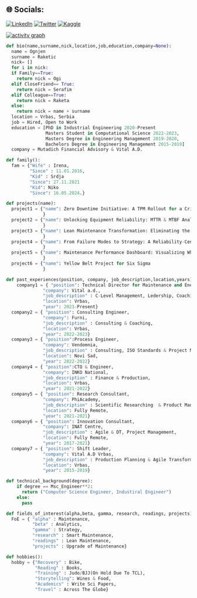 ## 🌐 Socials:
[![LinkedIn](https://img.shields.io/badge/LinkedIn-%230077B5.svg?logo=linkedin&logoColor=white)](https://linkedin.com/in/https://www.linkedin.com/in/ognjen-raketic/) [![Twitter](https://img.shields.io/badge/Twitter-%231DA1F2.svg?logo=Twitter&logoColor=white)](https://twitter.com/https://twitter.com/Ognjen_MCF) [![Kaggle](https://img.shields.io/badge/Kaggle-%231DA1F2.svg?logo=Kaggle&logoColor=white)](https://www.kaggle.com/ognjenr23)

[![activity graph](https://github-readme-activity-graph.vercel.app/graph?username=raketic-ognjen&theme=github-dark-dimmed&custom_title=Ognjen's%20Activity%20Graph&hide_border=true)](https://github.com/ashutosh00710/github-readme-activity-graph)

```py
def bio(name,surname,nick,location,job,education,company=None):
  name = Ognjen
  surname = Raketic
  nick= []
  for i in nick:
  if Family==True:
    return nick = Ogi
  elif CloseFriend== True:
    return nick = Serafim
  elif Colleague==True:
    return nick = Raketa
  else:
    return nick = name + surname
  location = Vrbas, Serbia
  job = Hired, Open to Work
  education = [PhD in Industrial Engineering 2020-Present
               Masters Student in Computational Science 2022-2023,
               Masters Degree in Engineering Management 2019-2020,
               Bachelors Degree in Engineering Management 2015-2019]
  company = Mutadich Financial Advisory & Vital A.D.
```
```py
def family():
  fam = {"Wife" : Irena,
         "Since" : 11.01.2016,
         "Kid" : Srdja
         "Since": 27.11.2021
         "Kid": Niko
         "Since": 16.05.2024.}
```
```py
def projects(name):
  project1 = {"name": Zero Downtime Initiative: A TPM Rollout for a Critical Production Line
              }
  project2 = {"name": Unlocking Equipment Reliability: MTTR & MTBF Analytics for Failure Reduction
              }
  project3 = {"name": Lean Maintenance Transformation: Eliminating the 8 Wastes with VSM and Kaizen
              }
  project4 = {"name": From Failure Modes to Strategy: A Reliability-Centered Maintenance (RCM) Blueprint
              }              
  project5 = {"name": Maintenance Performance Dashboard: Visualizing What Matters in Real Time
              }
  project6 = {"name": Yellow Belt Project for Six Sigma
              }
```
```py
def past_experiences(position, company, job_description,location,years):
    company1 = { "position": Technical Director for Maintenance and Energetics,
              "company": Vital a.d.,
              "job_description" : C-Level Management, Ledership, Coaching,
              "location": Vrbas,
              "year": 2023-Present}
  company2 = { "position": Consulting Engineer,
              "company": Furni,
              "job_description" : Consulting & Coaching,
              "location": Vrbas,
              "year": 2022-2023}
  company3 = { "position":Process Engineer,
              "company": Vendomnia,
              "job_description" : Consulting, ISO Standards & Project Management,
              "location": Novi Sad,
              "year": 2022-2022}
  company4 = { "position":CTO & Engineer,
              "company": INKO National,
              "job_description" : Finance & Production,
              "location": Vrbas,
              "year": 2021-2022}
  company5 = { "position": Research Consultant,
              "company": PhiAcademy,
              "job_description" : Scientific Researching  & Product Management,
              "location": Fully Remote,
              "year": 2021-2021}
  company6 = { "position": Innovation Consultant,
              "company": INAT Centre,
              "job_description" : Agile & DT, Project Management,
              "location": Fully Remote,
              "year": 2017-2021}
  company7 = { "position": Shift Leader,
              "company": Vital A.D Vrbas,
              "job_description" : Production Planning & Agile Transformator,
              "location": Vrbas,
              "year": 2015-2019}
```
```py
def technical_background(degree):
    if degree == Msc_Engineer**2:
      return ("Computer Science Engineer, Industiral Engineer")
    else:
      pass
```
```py
def fields_of_interest(alpha,beta, gamma, research, readings, projects):
  FoE = { "alpha" : Maintenance,
          "beta" : Analytics,
          "gamma" : Strategy,
          "research" : Smart Maintenance,
          "readings" : Lean Maintenance,
          "projects" : Upgrade of Maintenance}
```
```py
def hobbies():
  hobby = {"Recovery" : Bike,
           "Reading" : Books,
           "Training" : Judo/BJJ(On Hold Due To TCL),
           "Storytelling": Wines & Food,
           "Academics" : Write Sci Papers,
           "Travel" : Across The Globe}
```
